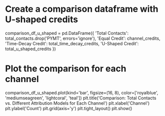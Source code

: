 # Create a comparison dataframe with U-shaped credits
comparison_df_u_shaped = pd.DataFrame({
    'Total Contacts': total_contacts.drop('PYMT', errors='ignore'),
    'Equal Credit': channel_credits,
    'Time-Decay Credit': total_time_decay_credits,
    'U-Shaped Credit': total_u_shaped_credits
})

# Plot the comparison for each channel
comparison_df_u_shaped.plot(kind='bar', figsize=(16, 8), color=['royalblue', 'mediumseagreen', 'lightcoral', 'teal'])
plt.title('Comparison: Total Contacts vs. Different Attribution Models for Each Channel')
plt.xlabel('Channel')
plt.ylabel('Count')
plt.grid(axis='y')
plt.tight_layout()
plt.show()
